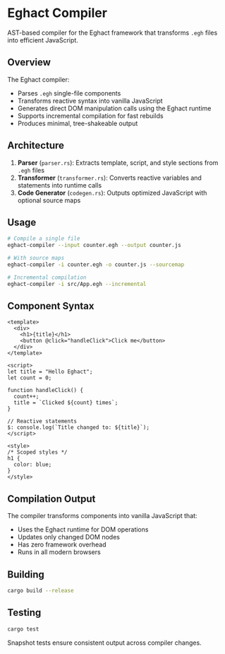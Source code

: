 # Eghact Compiler

AST-based compiler for the Eghact framework that transforms `.egh` files into efficient JavaScript.

## Overview

The Eghact compiler:
- Parses `.egh` single-file components
- Transforms reactive syntax into vanilla JavaScript
- Generates direct DOM manipulation calls using the Eghact runtime
- Supports incremental compilation for fast rebuilds
- Produces minimal, tree-shakeable output

## Architecture

1. **Parser** (`parser.rs`): Extracts template, script, and style sections from `.egh` files
2. **Transformer** (`transformer.rs`): Converts reactive variables and statements into runtime calls
3. **Code Generator** (`codegen.rs`): Outputs optimized JavaScript with optional source maps

## Usage

```bash
# Compile a single file
eghact-compiler --input counter.egh --output counter.js

# With source maps
eghact-compiler -i counter.egh -o counter.js --sourcemap

# Incremental compilation
eghact-compiler -i src/App.egh --incremental
```

## Component Syntax

```egh
<template>
  <div>
    <h1>{title}</h1>
    <button @click="handleClick">Click me</button>
  </div>
</template>

<script>
let title = "Hello Eghact";
let count = 0;

function handleClick() {
  count++;
  title = `Clicked ${count} times`;
}

// Reactive statements
$: console.log(`Title changed to: ${title}`);
</script>

<style>
/* Scoped styles */
h1 {
  color: blue;
}
</style>
```

## Compilation Output

The compiler transforms components into vanilla JavaScript that:
- Uses the Eghact runtime for DOM operations
- Updates only changed DOM nodes
- Has zero framework overhead
- Runs in all modern browsers

## Building

```bash
cargo build --release
```

## Testing

```bash
cargo test
```

Snapshot tests ensure consistent output across compiler changes.